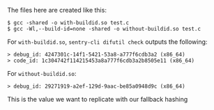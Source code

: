 The files here are created like this:

    $ gcc -shared -o with-buildid.so test.c
    $ gcc -Wl,--build-id=none -shared -o without-buildid.so test.c

For `with-buildid.so`, `sentry-cli difutil check` outputs the following:

    > debug_id: 4247301c-14f1-5421-53a8-a777f6cdb3a2 (x86_64)
    > code_id: 1c304742f114215453a8a777f6cdb3a2b8505e11 (x86_64)

For `without-buildid.so`:

    > debug_id: 29271919-a2ef-129d-9aac-be85a0948d9c (x86_64)

This is the value we want to replicate with our fallback hashing
